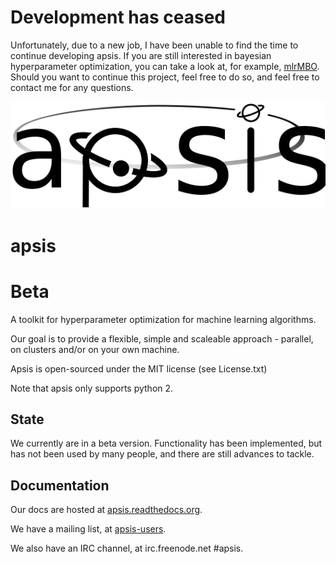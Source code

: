 Development has ceased
======================
Unfortunately, due to a new job, I have been unable to find the time to continue developing apsis. If you are still interested in bayesian hyperparameter optimization, you can take a look at, for example, [mlrMBO](http://mlr-org.github.io/mlrMBO/).
Should you want to continue this project, feel free to do so, and feel free to contact me for any questions.




![apsis logo](/diagrams/apsis_logo.png)

apsis
=====

Beta
==========

A toolkit for hyperparameter optimization for machine learning algorithms. 

Our goal is to provide a flexible, simple and scaleable approach - parallel, on clusters and/or on your own machine.

Apsis is open-sourced under the MIT license (see License.txt)

Note that apsis only supports python 2.

State
-----

We currently are in a beta version. 
Functionality has been implemented, but has not been used by many people, and there are still advances to tackle.

Documentation
-------------

Our docs are hosted at [apsis.readthedocs.org](http://apsis.readthedocs.org).

We have a mailing list, at [apsis-users](https://groups.google.com/forum/#!forum/apsis-users).

We also have an IRC channel, at irc.freenode.net #apsis.
